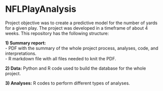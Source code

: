 # NFLPlayAnalysis
Project objective was to create a predictive model for the number of yards for a given play. The project was developed in a timeframe of about 4 weeks. This repository has the following structure:

**1) Summary report:**  
    - PDF with the summary of the whole project process, analyses, code, and interpretations.  
    - R markdown file with all files needed to knit the PDF.  
    
**2) Data:** Python and R code used to build the database for the whole project.

**3) Analyses:** R codes to perform different types of analyses.
